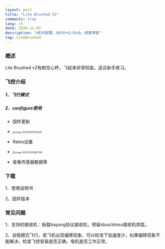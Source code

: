```yaml
---
layout: post
title: "Lite Brushed V2"
comments: true
lang: ch
date: 2020-11-03
description: "HEXO配置，HEXO+Github，搭建博客"
tag: LiteBrushed
---
```



### 概述

Lite Brushed v2有刷空心杯，飞起来非常轻盈，适合新手练习。&nbsp;



### 飞控介绍

##### 1、飞行模式&nbsp;

##### 2、configure使用

- 固件更新
  
- <img src="https://i.loli.net/2020/11/18/Mht4U1cDGSvg2BI.png" alt="image-20201118111020801" style="zoom:50%;" />
  
- Rates设置
  
- <img src="https://i.loli.net/2020/11/18/Tmsk2DbOQzZuHXd.png" alt="image-20201118110907185" style="zoom:50%;" />
  
- 查看传感器数据等

  




### 下载

1、使用说明书 

2、固件版本&nbsp;




### 常见问题
1、支持的接收机：板载bayang协议接收机，预留sbus/dmsx接收机焊盘。&nbsp;

2、自稳模式飞行，若飞机出现偏移现象，可以校准下加速度计，如果偏移现象不能解决，检查飞控安装是否正确，电机是否工作正常。&nbsp;









